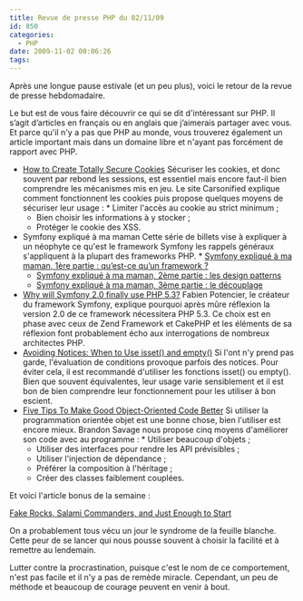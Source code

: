 ```yaml
---
title: Revue de presse PHP du 02/11/09
id: 850
categories:
  - PHP
date: 2009-11-02 00:06:26
tags:
---
```


Après une longue pause estivale (et un peu plus), voici le retour de la revue de presse hebdomadaire.

Le but est de vous faire découvrir ce qui se dit d'intéressant sur PHP. Il s’agit d’articles en français ou en anglais que j’aimerais partager avec vous. Et parce qu'il n'y a pas que PHP au monde, vous trouverez également un article important mais dans un domaine libre et n'ayant pas forcément de rapport avec PHP.

*   [How to Create Totally Secure Cookies](http://carsonified.com/blog/dev/how-to-create-totally-secure-cookies/)
Sécuriser les cookies, et donc souvent par rebond les sessions, est essentiel mais encore faut-il bien comprendre les mécanismes mis en jeu.
Le site Carsonified explique comment fonctionnent les cookies puis propose quelques moyens de sécuriser leur usage&nbsp;:
        *   Limiter l'accès au cookie au strict minimum&nbsp;;
    *   Bien choisir les informations à y stocker&nbsp;;
    *   Protéger le cookie des XSS.
*   Symfony expliqué à ma maman
Cette série de billets vise à expliquer à un néophyte ce qu'est le framework Symfony les rappels généraux s'appliquent à la plupart des frameworks PHP.
        *   [Symfony expliqué à ma maman, 1ère partie&nbsp;: qu’est-ce qu’un framework ?](http://www.do-as-i-say.com/notes/2009/08/symfony-explique-a-ma-maman-1/)
    *   [Symfony expliqué à ma maman, 2ème partie&nbsp;: les design patterns](http://www.do-as-i-say.com/notes/2009/09/design-patterns-symfony-explique-a-ma-maman-2/ "fr")
    *   [Symfony expliqué à ma maman, 3ème partie&nbsp;: le découplage](http://www.do-as-i-say.com/notes/2009/09/decouplage-symfony-explique-a-ma-maman-3/)
*   [Why will Symfony 2.0 finally use PHP 5.3?](http://www.symfony-project.org/blog/2009/10/27/why-will-symfony-2-0-finally-use-php-5-3)
Fabien Potencier, le créateur du framework Symfony, explique pourquoi après mûre réflexion la version 2.0 de ce framework nécessitera PHP 5.3.
Ce choix est en phase avec ceux de Zend Framework et CakePHP et les éléments de sa réflexion font probablement écho aux interrogations de nombreux architectes PHP.
*   [Avoiding Notices: When to Use isset() and empty()](http://www.brandonsavage.net/avoiding-notices-when-to-use-isset-and-empty/)
Si l'ont n'y prend pas garde, l'évaluation de conditions provoque parfois des notices. Pour éviter cela, il est recommandé d'utiliser les fonctions isset() ou empty(). Bien que souvent équivalentes, leur usage varie sensiblement et il est bon de bien comprendre leur fonctionnement pour les utiliser à bon escient.
*   [Five Tips To Make Good Object-Oriented Code Better](http://www.brandonsavage.net/five-tips-to-make-good-object-oriented-code-better/)
Si utiliser la programmation orientée objet est une bonne chose, bien l'utiliser est encore mieux. Brandon Savage nous propose cinq moyens d'améliorer son code avec au programme&nbsp;:
        *   Utiliser beaucoup d'objets&nbsp;;
    *   Utiliser des interfaces pour rendre les API prévisibles&nbsp;;
    *   Utiliser l'injection de dépendance&nbsp;;
    *   Préférer la composition à l'héritage&nbsp;;
    *   Créer des classes faiblement couplées. 

Et voici l'article bonus de la semaine :

[Fake Rocks, Salami Commanders, and Just Enough to Start](http://www.43folders.com/2009/08/04/enough)

On a probablement tous vécu un jour le syndrome de la feuille blanche. Cette peur de se lancer qui nous pousse souvent à choisir la facilité et à remettre au lendemain.

Lutter contre la procrastination, puisque c'est le nom de ce comportement, n'est pas facile et il n'y a pas de remède miracle. Cependant, un peu de méthode et beaucoup de courage peuvent en venir à bout.